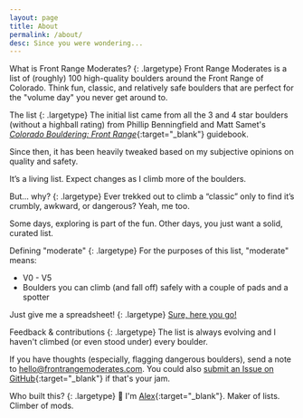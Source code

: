 ```yaml
---
layout: page
title: About
permalink: /about/
desc: Since you were wondering...
---
```


What is Front Range Moderates?
{: .largetype}
Front Range Moderates is a list of (roughly) 100 high-quality boulders around the Front Range of Colorado. Think fun, classic, and relatively safe boulders that are perfect for the "volume day" you never get around to.

The list
{: .largetype}
The initial list came from all the 3 and 4 star boulders (without a highball rating) from Phillip Benningfield and Matt Samet's [_Colorado Bouldering: Front Range_](https://stores.sharpendbooks.com/colorado-bouldering-front-range/){:target="_blank"} guidebook.

Since then, it has been heavily tweaked based on my subjective opinions on quality and safety.

It’s a living list. Expect changes as I climb more of the boulders.

But... why?
{: .largetype}
Ever trekked out to climb a “classic” only to find it’s crumbly, awkward, or dangerous? Yeah, me too.

Some days, exploring is part of the fun. Other days, you just want a solid, curated list.

Defining "moderate"
{: .largetype}
For the purposes of this list, "moderate" means:
- V0 - V5
- Boulders you can climb (and fall off) safely with a couple of pads and a spotter

Just give me a spreadsheet!
{: .largetype}
[Sure, here you go!](https://docs.google.com/spreadsheets/d/1aQ7KqfP4WtaChjEm9pzzSl-gzgV85KD75qp6uzEGWBI/edit?usp=sharing)

Feedback & contributions
{: .largetype}
The list is always evolving and I haven't climbed (or even stood under) every boulder.

If you have thoughts (especially, flagging dangerous boulders), send a note to [hello@frontrangemoderates.com](mailto:hello@frontrangemoderates.com). You could also [submit an Issue on GitHub](https://github.com/Alex-Quinn/front-range-moderates){:target="_blank"} if that's your jam.

Who built this?
{: .largetype}
👋 I'm [Alex](https://alexjq.com){:target="_blank"}. Maker of lists. Climber of mods.
